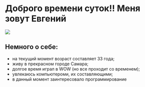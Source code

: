 # Доброго времени суток!! Меня зовут Евгений

![](https://vk.com/irbis230?z=photo120716585_456239182%2Falbum120716585_000%2Frev)


## Немного о себе:

- на текущий момент возраст составляет 33 года;
- живу в прекрасном городе Самара;
- долгое время играл в WOW (но все проходит со временем);
- увлекаюсь компьютероми, их составляющими;
- в данный момент заинтересовало программирование